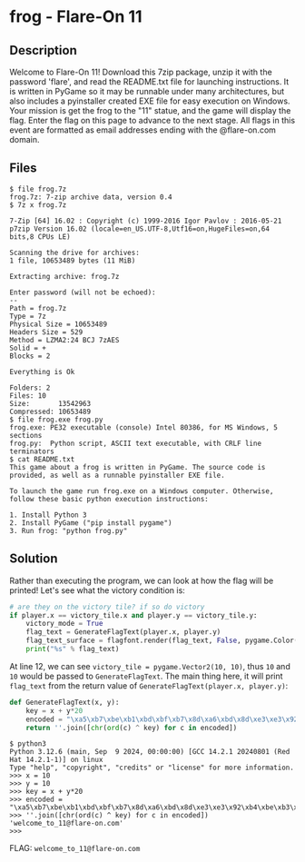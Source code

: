 # frog - Flare-On 11

## Description

Welcome to Flare-On 11! Download this 7zip package, unzip it with the password 'flare', and read the README.txt file for launching instructions. It is written in PyGame so it may be runnable under many architectures, but also includes a pyinstaller created EXE file for easy execution on Windows. Your mission is get the frog to the "11" statue, and the game will display the flag. Enter the flag on this page to advance to the next stage. All flags in this event are formatted as email addresses ending with the @flare-on.com domain.

## Files

```
$ file frog.7z 
frog.7z: 7-zip archive data, version 0.4
$ 7z x frog.7z 

7-Zip [64] 16.02 : Copyright (c) 1999-2016 Igor Pavlov : 2016-05-21
p7zip Version 16.02 (locale=en_US.UTF-8,Utf16=on,HugeFiles=on,64 bits,8 CPUs LE)

Scanning the drive for archives:
1 file, 10653489 bytes (11 MiB)

Extracting archive: frog.7z

Enter password (will not be echoed):
--
Path = frog.7z
Type = 7z
Physical Size = 10653489
Headers Size = 529
Method = LZMA2:24 BCJ 7zAES
Solid = +
Blocks = 2

Everything is Ok  

Folders: 2
Files: 10
Size:       13542963
Compressed: 10653489
$ file frog.exe frog.py   
frog.exe: PE32 executable (console) Intel 80386, for MS Windows, 5 sections
frog.py:  Python script, ASCII text executable, with CRLF line terminators
$ cat README.txt        
This game about a frog is written in PyGame. The source code is provided, as well as a runnable pyinstaller EXE file.

To launch the game run frog.exe on a Windows computer. Otherwise, follow these basic python execution instructions:

1. Install Python 3
2. Install PyGame ("pip install pygame")
3. Run frog: "python frog.py"
```

## Solution

Rather than executing the program, we can look at how the flag will be printed!
Let's see what the victory condition is:

```frog.py
# are they on the victory tile? if so do victory
if player.x == victory_tile.x and player.y == victory_tile.y:
    victory_mode = True
    flag_text = GenerateFlagText(player.x, player.y)
    flag_text_surface = flagfont.render(flag_text, False, pygame.Color('black'))
    print("%s" % flag_text)
```

At line 12, we can see `victory_tile = pygame.Vector2(10, 10)`, thus `10` and `10` would be passed to `GenerateFlagText`.
The main thing here, it will print `flag_text` from the return value of `GenerateFlagText(player.x, player.y)`:

```frog.py
def GenerateFlagText(x, y):
    key = x + y*20
    encoded = "\xa5\xb7\xbe\xb1\xbd\xbf\xb7\x8d\xa6\xbd\x8d\xe3\xe3\x92\xb4\xbe\xb3\xa0\xb7\xff\xbd\xbc\xfc\xb1\xbd\xbf"
    return ''.join([chr(ord(c) ^ key) for c in encoded])
```

```
$ python3
Python 3.12.6 (main, Sep  9 2024, 00:00:00) [GCC 14.2.1 20240801 (Red Hat 14.2.1-1)] on linux
Type "help", "copyright", "credits" or "license" for more information.
>>> x = 10
>>> y = 10
>>> key = x + y*20
>>> encoded = "\xa5\xb7\xbe\xb1\xbd\xbf\xb7\x8d\xa6\xbd\x8d\xe3\xe3\x92\xb4\xbe\xb3\xa0\xb7\xff\xbd\xbc\xfc\xb1\xbd\xbf"
>>> ''.join([chr(ord(c) ^ key) for c in encoded])
'welcome_to_11@flare-on.com'
>>> 
```

FLAG: `welcome_to_11@flare-on.com`
